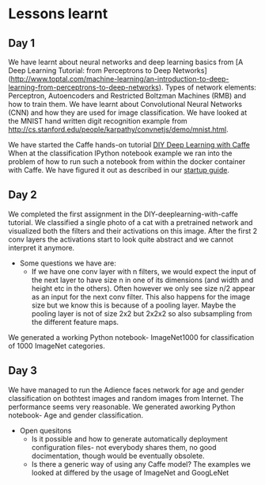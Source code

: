 # Lessons learnt

## Day 1

We have learnt about neural networks and deep learning basics from 
[A Deep Learning Tutorial: from Perceptrons to Deep Networks]
(http://www.toptal.com/machine-learning/an-introduction-to-deep-learning-from-perceptrons-to-deep-networks). 
Types of network elements: Perceptron, Autoencoders and Restricted Boltzman Machines (RMB) and how to train them.
We have learnt about Convolutional Neural Networks (CNN) and how they are used for image classification. 
We have looked at the MNIST hand written digit recognition example from
http://cs.stanford.edu/people/karpathy/convnetjs/demo/mnist.html.

We have started the Caffe hands-on tutorial
[DIY Deep Learning with Caffe](https://docs.google.com/presentation/d/1UeKXVgRvvxg9OUdh_UiC5G71UMscNPlvArsWER41PsU/edit?pli=1#slide=id.gc2fcdcce7_216_101) 
When at the classification IPython notebook example we ran into the problem of how to run such a notebook from 
within the docker container with Caffe. 
We have figured it out as described in our 
[startup guide](https://github.com/nlesc-sherlock/Sherlock/blob/master/topics/deeplearning/startupguide.md).

## Day 2 

We completed the first assignment in the DIY-deeplearning-with-caffe tutorial. We classified a single photo of a cat with a pretrained network and visualized both the filters and their activations on this image. After the first 2 conv layers the activations start to look quite abstract and we cannot interpret it anymore. 

- Some questions we have are:
    - If we have one conv layer with n filters, we would expect the input of the next layer to have size n in one of its dimensions (and width and height etc in the others). Often however we only see size n/2 appear as an input for the next conv filter. This also happens for the image size but we know this is because of a pooling layer. Maybe the pooling layer is not of size 2x2 but 2x2x2 so also subsampling from the different feature maps.

We generated a working Python notebook- ImageNet1000 for classification of 1000 ImageNet categories.
 
## Day 3
We have managed to run the Adience faces network for age and gender classification on bothtest images and random images from Internet. The performance seems very reasonable. We generated aworking Python notebook- Age and gender classification.

- Open quesitons
    - Is it possible and how to generate automatically deployment configuration files- not everybody shares them, no good docimentation, though would be eventually obsolete. 
    - Is there a generic way of using any Caffe model? The examples we looked at differed by the usage of ImageNet and GoogLeNet
